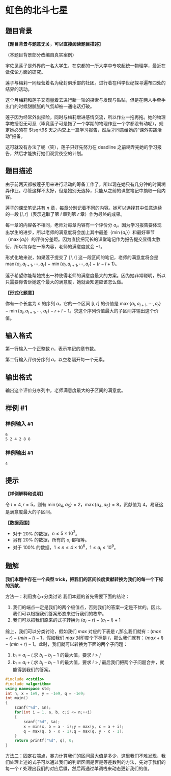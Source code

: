 # 虹色的北斗七星

## 题目背景

**【题目背景与题意无关，可以直接阅读题目描述】**

（本题目背景部分改编自真实案例）

宇佐见莲子是外界的一名大学生，在京都的一所大学中专攻超统一物理学，最近在做弦论方面的研究。

莲子与梅莉一同经营着名为秘封俱乐部的社团。进行着在科学世纪探寻遍布四处的结界的活动。

这个月梅莉和莲子又商量着去进行新一轮的探索与发现与贴贴，但是在两人手牵手出门的时候甜腻腻的气氛却被一通电话打破。

莲子因为经常外出探险，同时与梅莉增进感情交流，所以作业一拖再拖。她的物理学教授忍无可忍（毕竟莲子可是拖了一个学期的物理作业一个字都没有动呢），规定她必须在 $\sqrt9$ 天之内交上一篇学习报告，然后才同意给她的“课外实践活动”报备。

这可就没有办法了呢（笑），莲子只好先努力在 deadline 之前糊弄完她的学习报告，然后才能执行她们观赏夜空的计划。

## 题目描述

由于前两天都被莲子用来进行活动的筹备工作了，所以现在她只有几分钟的时间糊弄作业。尽管这样不太好，但是她别无选择，只能从之前的课堂笔记中摘取一段内容。

莲子的课堂笔记共有 $n$ 章，每章分别记着不同的内容。她可以选择其中任意连续的一段 $[l,r]$（表示选取了第 $l$ 章到第 $r$ 章）作为最终的成果。

每一章的内容各不相同，老师对每章内容有一个评价分 $a_i$。因为学习报告要体现出学生的进步，所以老师的满意度将会加上其中最差（$\min\{a_i\}$）和最好章节（$\max\{a_i\}$）的评价分差距。因为直接把冗长的课堂笔记作为报告提交显得太敷衍，所以每存在一章内容，老师的满意度就会 $-1$。

形式化地来说，如果莲子提交了 $[l,r]$ 这一段区间的笔记，老师的满意度将会是 $\max\{a_l,a_{l+1},\cdots,a_r\}-\min\{a_l,a_{l+1},\cdots,a_r\}-(r-l+1)$。

莲子希望你能帮她找出一种使得老师的满意度最大的方案。因为她非常聪明，所以只需要你告诉她这个最大的满意度，她就会知道应该怎么做。

**【形式化题意】**

你有一个长度为 $n$ 的序列 $a$，它的一个区间 $[l,r]$ 的价值是 $\max\{a_l,a_{l+1},\cdots,a_r\}-\min\{a_l,a_{l+1},\cdots,a_r\}-r+l-1$。求这个序列价值最大的子区间并输出这个价值。

## 输入格式

第一行输入一个正整数 $n$，表示笔记的章节数。

第二行输入评价分序列 $a$，以空格隔开每一个元素。

## 输出格式

输出这个评价分序列中，老师满意度最大的子区间的满意度。

## 样例 #1

### 样例输入 #1

```
6
5 2 4 2 8 8
```

### 样例输出 #1

```
4
```

## 提示

**【样例解释和说明】**

令 $l=4,r=5$，则有 $\min\{a_4,a_5\}=2$，$\max\{a_4,a_5\}=8$，贡献值为 $4$。易证这是满意度最大的子区间。

**【数据范围】**

- 对于 $20\%$ 的数据，$n\leq 5\times 10^3$。
- 另有 $20\%$ 的数据，所有的 $a_i$ 都相等。
- 对于 $100\%$ 的数据，$1\le n\le 4\times10^6$，$1 \leq a_i \leq 10^9$。

## 题解

**我们本题中存在一个典型 trick，把我们的区间长度贡献转换为我们的每一个下标的贡献**。

方法一：利用贪心+分类讨论
我们本题的首先需要下面的结论：
1. 我们的端点一定是我们的两个极值点，否则我们的答案一定是不优的。因此，我们可以根据我们答案形态来进行我们的枚举。
2. 我们可以把我们原来的式子转换为 $(a_{r}-r)-(a_{l}-l)+1$

综上，我们可以分类讨论，假如我们 $max$ 对应的下表是 $r$,那么我们就有：$(max-r)-(min-l)-1$，假如我们 $max$ 对印度个下标是 $l$，那么我们就有：$(max+l)-(min+r)-1$。此时，我们就可以转换为下面的两个子问题：
1. $b_{i}=a_{i}-i$,求 $b_{i}-b_{j}-1$ 的最大值，要求 $i>j$
2. $b_{i}=a_{i}+i$,求 $b_{j}-b_{i}-1$ 的最大值，要求 $i>j$
最后我们把两个子问题合并，就能得到我们的答案。

```cpp
#include <cstdio>
#include <algorithm>
using namespace std;
int n, x = 1e9, y = -1e9, q = -1e9;
int main()
{
    scanf("%d", &n);
    for(int i = 1, a, b, c;i <= n;++i)
    {
        scanf("%d", &a);
        x = min(x, b = a - i);y = max(y, c = a + i);
        q = max(q, b - x - 1);q = max(q, y - c - 1);
    }
    return printf("%d", q), 0;
}

```

方法二：固定右端点，暴力计算我们的区间最大值是多少，这里我们不难发现，我们处理上述的式子可以通过我们的判断区间是否是等差数列的方法，先对于我们的每一个 $r$ 处理出我们的对应后缀，然后再通过单调栈来动态更新我们的值。

```cpp

```